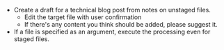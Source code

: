 - Create a draft for a technical blog post from notes on unstaged files.
  - Edit the target file with user confirmation
  - If there's any content you think should be added, please suggest it.
- If a file is specified as an argument, execute the processing even for staged files.
